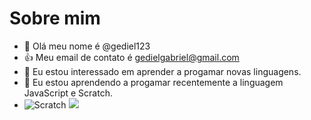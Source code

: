 # Sobre mim
- 👋 Olá meu nome é @gediel123
- :+1: Meu email de contato é gedielgabriel@gmail.com
- 👀 Eu estou interessado em aprender a progamar novas linguagens.
- 🌱 Eu estou aprendendo a progamar recentemente a linguagem JavaScript e Scratch.
- ![Scratch](https://img.shields.io/badge/Scratch-4D97FF?style=for-the-badge&logo=Scratch&logoColor=whit) ![](https://img.shields.io/badge/JavaScript-323330?style=for-the-badge&logo=javascript&logoColor=F7DF1E)

